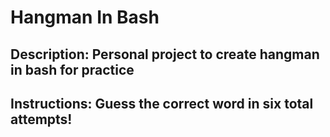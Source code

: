 # Hangman In Bash
## Description: Personal project to create hangman in bash for practice
## Instructions: Guess the correct word in six total attempts!
